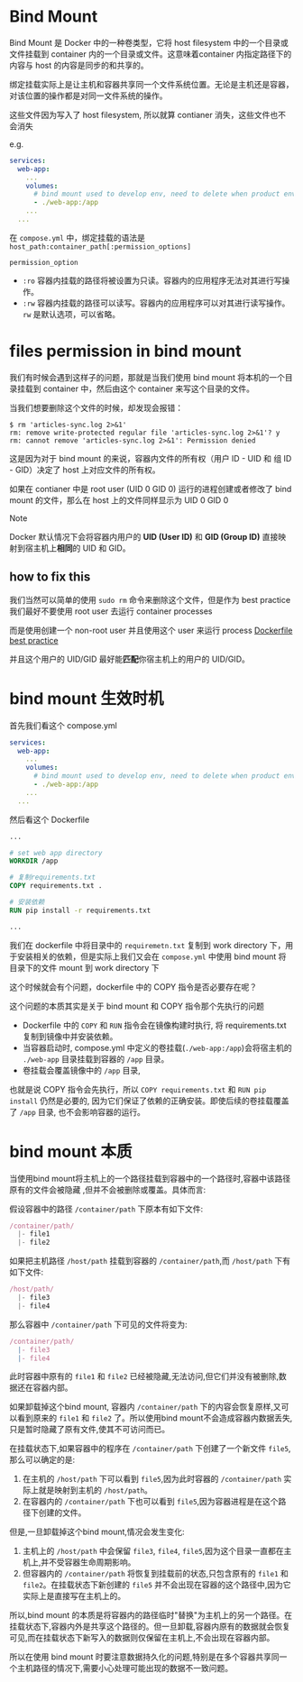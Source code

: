 # Bind Mount

Bind Mount 是 Docker 中的一种卷类型，它将 host filesystem 中的一个目录或文件挂载到 container 内的一个目录或文件。这意味着container 内指定路径下的内容与 host 的内容是同步的和共享的。

绑定挂载实际上是让主机和容器共享同一个文件系统位置。无论是主机还是容器，对该位置的操作都是对同一文件系统的操作。

这些文件因为写入了 host filesystem, 所以就算 contianer 消失，这些文件也不会消失

e.g.

```yaml
services:
  web-app:
    ...
    volumes:
      # bind mount used to develop env, need to delete when product env
      - ./web-app:/app
    ...
  ...
```

在 `compose.yml` 中，绑定挂载的语法是 `host_path:container_path[:permission_options]`

`permission_option`

- `:ro` 容器内挂载的路径将被设置为只读。容器内的应用程序无法对其进行写操作。
- `:rw` 容器内挂载的路径可以读写。容器内的应用程序可以对其进行读写操作。`rw` 是默认选项，可以省略。



# files permission in bind mount

我们有时候会遇到这样子的问题，那就是当我们使用 bind mount 将本机的一个目录挂载到 container 中，然后由这个 container 来写这个目录的文件。

当我们想要删除这个文件的时候，却发现会报错：

```shell
$ rm 'articles-sync.log 2>&1'
rm: remove write-protected regular file 'articles-sync.log 2>&1'? y
rm: cannot remove 'articles-sync.log 2>&1': Permission denied
```

这是因为对于 bind mount 的来说，容器内文件的所有权（用户 ID - UID 和 组 ID - GID）决定了 host 上对应文件的所有权。

如果在 contianer 中是 root user (UID 0 GID 0) 运行的进程创建或者修改了 bind mount 的文件，那么在 host 上的文件同样显示为 UID 0 GID 0

> [!note]
>
> Docker 默认情况下会将容器内用户的 **UID (User ID)** 和 **GID (Group ID)** 直接映射到宿主机上**相同**的 UID 和 GID。

## how to fix this

我们当然可以简单的使用 `sudo rm` 命令来删除这个文件，但是作为 best practice 我们最好不要使用 root user 去运行 container processes

而是使用创建一个 non-root user 并且使用这个 user 来运行 process [Dockerfile best practice](./03-images/dockerfile/best-practice.md)

并且这个用户的 UID/GID 最好能**匹配**你宿主机上的用户的 UID/GID。

# bind mount 生效时机

首先我们看这个 compose.yml

```yaml
services:
  web-app:
    ...
    volumes:
      # bind mount used to develop env, need to delete when product env
      - ./web-app:/app
    ...
  ...
```

然后看这个 Dockerfile

```dockerfile
...

# set web app directory
WORKDIR /app

# 复制requirements.txt
COPY requirements.txt .

# 安装依赖
RUN pip install -r requirements.txt

...
```

我们在 dockerfile 中将目录中的 `requiremetn.txt` 复制到 work directory 下，用于安装相关的依赖，但是实际上我们又会在 `compose.yml` 中使用 bind mount 将目录下的文件 mount 到 work directory 下

这个时候就会有个问题，dockerfile 中的 COPY 指令是否必要存在呢？

这个问题的本质其实是关于 bind mount 和 COPY 指令那个先执行的问题

- Dockerfile 中的 `COPY` 和 `RUN` 指令会在镜像构建时执行, 将 requirements.txt 复制到镜像中并安装依赖。
- 当容器启动时, compose.yml 中定义的卷挂载(`./web-app:/app`)会将宿主机的 `./web-app` 目录挂载到容器的 `/app` 目录。
- 卷挂载会覆盖镜像中的 `/app` 目录,

也就是说 COPY 指令会先执行，所以 `COPY requirements.txt` 和 `RUN pip install` 仍然是必要的, 因为它们保证了依赖的正确安装。即使后续的卷挂载覆盖了 `/app` 目录, 也不会影响容器的运行。

# bind mount 本质

当使用bind mount将主机上的一个路径挂载到容器中的一个路径时,容器中该路径原有的文件会被隐藏 ,但并不会被删除或覆盖。具体而言:

假设容器中的路径 `/container/path` 下原本有如下文件:

```javascript
/container/path/
  |- file1
  |- file2
```

如果把主机路径 `/host/path` 挂载到容器的 `/container/path`,而 `/host/path` 下有如下文件:

```javascript
/host/path/
  |- file3 
  |- file4
```

那么容器中 `/container/path` 下可见的文件将变为:

```javascript
/container/path/  
  |- file3
  |- file4  
```

此时容器中原有的 `file1` 和 `file2` 已经被隐藏,无法访问,但它们并没有被删除,数据还在容器内部。

如果卸载掉这个bind mount, 容器内 `/container/path` 下的内容会恢复原样,又可以看到原来的 `file1` 和 `file2` 了。所以使用bind mount不会造成容器内数据丢失,只是暂时隐藏了原有文件,使其不可访问而已。

在挂载状态下,如果容器中的程序在 `/container/path` 下创建了一个新文件 `file5`,那么可以确定的是:

1. 在主机的 `/host/path` 下可以看到 `file5`,因为此时容器的 `/container/path` 实际上就是映射到主机的 `/host/path`。
2. 在容器内的 `/container/path` 下也可以看到 `file5`,因为容器进程是在这个路径下创建的文件。

但是,一旦卸载掉这个bind mount,情况会发生变化:

1. 主机上的 `/host/path` 中会保留 `file3`, `file4`, `file5`,因为这个目录一直都在主机上,并不受容器生命周期影响。
2. 但容器内的 `/container/path` 将恢复到挂载前的状态,只包含原有的 `file1` 和 `file2`。在挂载状态下新创建的 `file5` 并不会出现在容器的这个路径中,因为它实际上是直接写在主机上的。

所以,bind mount 的本质是将容器内的路径临时"替换"为主机上的另一个路径。在挂载状态下,容器内外是共享这个路径的。但一旦卸载,容器内原有的数据就会恢复可见,而在挂载状态下新写入的数据则仅保留在主机上,不会出现在容器内部。

所以在使用 bind mount 时要注意数据持久化的问题,特别是在多个容器共享同一个主机路径的情况下,需要小心处理可能出现的数据不一致问题。
